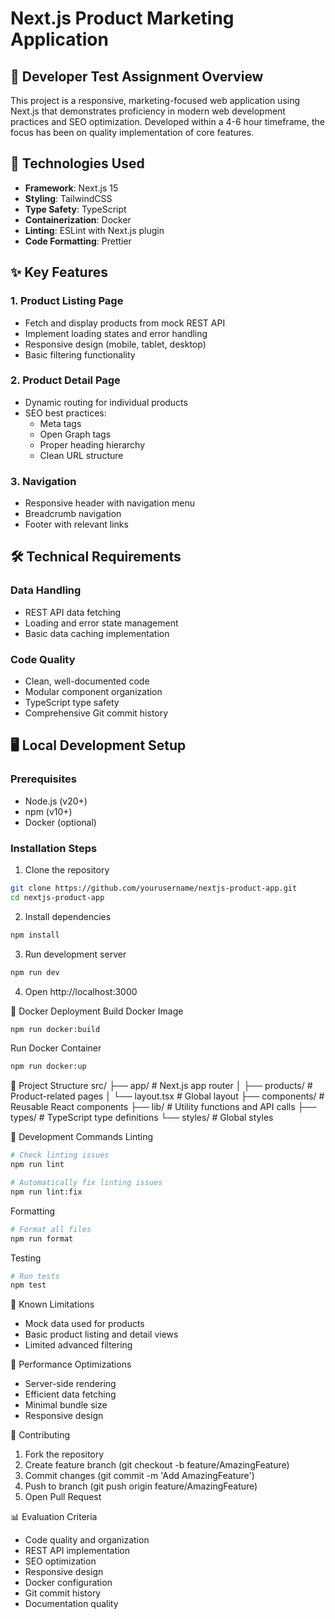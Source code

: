 # Next.js Product Marketing Application

## 📝 Developer Test Assignment Overview

This project is a responsive, marketing-focused web application using Next.js that demonstrates proficiency in modern web development practices and SEO optimization. Developed within a 4-6 hour timeframe, the focus has been on quality implementation of core features.

## 🚀 Technologies Used

- **Framework**: Next.js 15
- **Styling**: TailwindCSS
- **Type Safety**: TypeScript
- **Containerization**: Docker
- **Linting**: ESLint with Next.js plugin
- **Code Formatting**: Prettier

## ✨ Key Features

### 1. Product Listing Page
- Fetch and display products from mock REST API
- Implement loading states and error handling
- Responsive design (mobile, tablet, desktop)
- Basic filtering functionality

### 2. Product Detail Page
- Dynamic routing for individual products
- SEO best practices:
  - Meta tags
  - Open Graph tags
  - Proper heading hierarchy
  - Clean URL structure

### 3. Navigation
- Responsive header with navigation menu
- Breadcrumb navigation
- Footer with relevant links

## 🛠 Technical Requirements

### Data Handling
- REST API data fetching
- Loading and error state management
- Basic data caching implementation

### Code Quality
- Clean, well-documented code
- Modular component organization
- TypeScript type safety
- Comprehensive Git commit history

## 🖥 Local Development Setup

### Prerequisites
- Node.js (v20+)
- npm (v10+)
- Docker (optional)

### Installation Steps
1. Clone the repository
```bash
git clone https://github.com/yourusername/nextjs-product-app.git
cd nextjs-product-app
```

2. Install dependencies
```bash
npm install
```

3. Run development server
```bash
npm run dev
```

4. Open http://localhost:3000

🐳 Docker Deployment
Build Docker Image
```bash
npm run docker:build
```

Run Docker Container
```bash
npm run docker:up
```

📂 Project Structure
src/
├── app/                # Next.js app router
│   ├── products/       # Product-related pages
│   └── layout.tsx      # Global layout
├── components/         # Reusable React components
├── lib/                # Utility functions and API calls
├── types/              # TypeScript type definitions
└── styles/             # Global styles

🧪 Development Commands
Linting
```bash
# Check linting issues
npm run lint

# Automatically fix linting issues
npm run lint:fix
```

Formatting
```bash
# Format all files
npm run format
```

Testing
```bash
# Run tests
npm test
```

🚧 Known Limitations
- Mock data used for products
- Basic product listing and detail views
- Limited advanced filtering

🎯 Performance Optimizations
- Server-side rendering
- Efficient data fetching
- Minimal bundle size
- Responsive design

🤝 Contributing
1. Fork the repository
2. Create feature branch (git checkout -b feature/AmazingFeature)
3. Commit changes (git commit -m 'Add AmazingFeature')
4. Push to branch (git push origin feature/AmazingFeature)
5. Open Pull Request

📊 Evaluation Criteria
- Code quality and organization
- REST API implementation
- SEO optimization
- Responsive design
- Docker configuration
- Git commit history
- Documentation quality